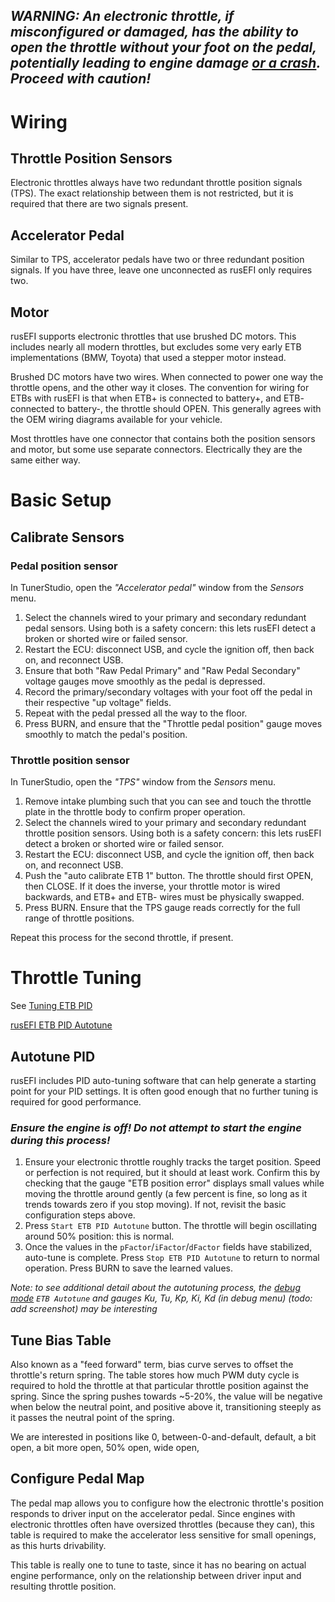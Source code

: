 ## _WARNING: An electronic throttle, if misconfigured or damaged, has the ability to open the throttle without your foot on the pedal, potentially leading to engine damage [or a crash](https://en.wikipedia.org/wiki/2009%E2%80%9311_Toyota_vehicle_recalls).  Proceed with caution!_

# Wiring

## Throttle Position Sensors

Electronic throttles always have two redundant throttle position signals (TPS).  The exact relationship between them is not restricted, but it is required that there are two signals present.

## Accelerator Pedal

Similar to TPS, accelerator pedals have two or three redundant position signals.  If you have three, leave one unconnected as rusEFI only requires two.

## Motor

rusEFI supports electronic throttles that use brushed DC motors.  This includes nearly all modern throttles, but excludes some very early ETB implementations (BMW, Toyota) that used a stepper motor instead.

Brushed DC motors have two wires.  When connected to power one way the throttle opens, and the other way it closes. The convention for wiring for ETBs with rusEFI is that when ETB+ is connected to battery+, and ETB- connected to battery-, the throttle should OPEN.  This generally agrees with the OEM wiring diagrams available for your vehicle.

Most throttles have one connector that contains both the position sensors and motor, but some use separate connectors. Electrically they are the same either way.

# Basic Setup

## Calibrate Sensors

### Pedal position sensor

In TunerStudio, open the *"Accelerator pedal"* window from the *Sensors* menu.

1. Select the channels wired to your primary and secondary redundant pedal sensors.  Using both is a safety concern: this lets rusEFI detect a broken or shorted wire or failed sensor.
2. Restart the ECU: disconnect USB, and cycle the ignition off, then back on, and reconnect USB.
3. Ensure that both "Raw Pedal Primary" and "Raw Pedal Secondary" voltage gauges move smoothly as the pedal is depressed.
4. Record the primary/secondary voltages with your foot off the pedal in their respective "up voltage" fields.
5. Repeat with the pedal pressed all the way to the floor.
6. Press BURN, and ensure that the "Throttle pedal position" gauge moves smoothly to match the pedal's position.

### Throttle position sensor

In TunerStudio, open the *"TPS"* window from the *Sensors* menu.

1. Remove intake plumbing such that you can see and touch the throttle plate in the throttle body to confirm proper operation.
2. Select the channels wired to your primary and secondary redundant throttle position sensors.  Using both is a safety concern: this lets rusEFI detect a broken or shorted wire or failed sensor.
3. Restart the ECU: disconnect USB, and cycle the ignition off, then back on, and reconnect USB.
4. Push the "auto calibrate ETB 1" button. The throttle should first OPEN, then CLOSE. If it does the inverse, your throttle motor is wired backwards, and ETB+ and ETB- wires must be physically swapped.
6. Press BURN. Ensure that the TPS gauge reads correctly for the full range of throttle positions.

Repeat this process for the second throttle, if present.

# Throttle Tuning

See [Tuning ETB PID](https://rusefi.com/forum/viewtopic.php?f=5&t=592&start=150#p32044)

[rusEFI ETB PID Autotune](https://www.youtube.com/watch?v=USU0nnekokA)

## Autotune PID

rusEFI includes PID auto-tuning software that can help generate a starting point for your PID settings.  It is often good enough that no further tuning is required for good performance.

### _Ensure the engine is off! Do not attempt to start the engine during this process!_

1. Ensure your electronic throttle roughly tracks the target position.  Speed or perfection is not required, but it should at least work. Confirm this by checking that the gauge "ETB position error" displays small values while moving the throttle around gently (a few percent is fine, so long as it trends towards zero if you stop moving).  If not, revisit the basic configuration steps above.
2. Press `Start ETB PID Autotune` button.  The throttle will begin oscillating around 50% position: this is normal.
3. Once the values in the `pFactor`/`iFactor`/`dFactor` fields have stabilized, auto-tune is complete.  Press `Stop ETB PID Autotune` to return to normal operation.  Press BURN to save the learned values.

*Note: to see additional detail about the autotuning process, the [debug mode](Debug-Mode) `ETB Autotune` and gauges Ku, Tu, Kp, Ki, Kd (in debug menu) (todo: add screenshot) may be interesting*

## Tune Bias Table

Also known as a "feed forward" term, bias curve serves to offset the throttle's return spring. The table stores how much PWM duty cycle is required to hold the throttle at that particular throttle position against the spring.  Since the spring pushes towards ~5-20%, the value will be negative when below the neutral point, and positive above it, transitioning steeply as it passes the neutral point of the spring.

We are interested in positions like 0, between-0-and-default, default, a bit open, a bit more open, 50% open, wide open, 

## Configure Pedal Map

The pedal map allows you to configure how the electronic throttle's position responds to driver input on the accelerator pedal.  Since engines with electronic throttles often have oversized throttles (because they can), this table is required to make the accelerator less sensitive for small openings, as this hurts drivability.

This table is really one to tune to taste, since it has no bearing on actual engine performance, only on the relationship between driver input and resulting throttle position.

[//]: # "Matt Kennedy"

